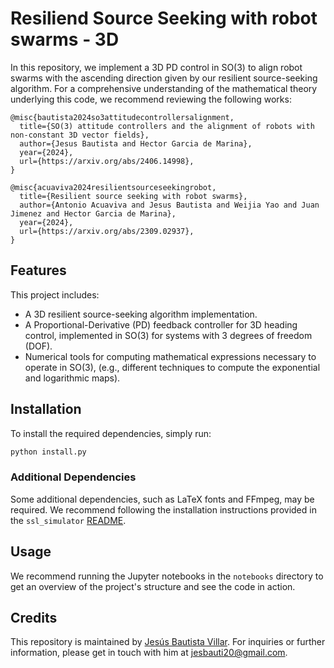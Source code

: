 # Resiliend Source Seeking with robot swarms - 3D

In this repository, we implement a 3D PD control in SO(3) to align robot swarms with the ascending direction given by our resilient source-seeking algorithm. For a comprehensive understanding of the mathematical theory underlying this code, we recommend reviewing the following works:

    @misc{bautista2024so3attitudecontrollersalignment,
      title={SO(3) attitude controllers and the alignment of robots with non-constant 3D vector fields}, 
      author={Jesus Bautista and Hector Garcia de Marina},
      year={2024},
      url={https://arxiv.org/abs/2406.14998}, 
    }

    @misc{acuaviva2024resilientsourceseekingrobot,
      title={Resilient source seeking with robot swarms}, 
      author={Antonio Acuaviva and Jesus Bautista and Weijia Yao and Juan Jimenez and Hector Garcia de Marina},
      year={2024},
      url={https://arxiv.org/abs/2309.02937}, 
    }

## Features
This project includes:

* A 3D resilient source-seeking algorithm implementation.
* A Proportional-Derivative (PD) feedback controller for 3D heading control, implemented in SO(3) for systems with 3 degrees of freedom (DOF).
* Numerical tools for computing mathematical expressions necessary to operate in SO(3), (e.g., different techniques to compute the exponential and logarithmic maps).

## Installation

To install the required dependencies, simply run:

```bash
python install.py
```

### Additional Dependencies
Some additional dependencies, such as LaTeX fonts and FFmpeg, may be required. We recommend following the installation instructions provided in the ```ssl_simulator``` [README](https://github.com/Swarm-Systems-Lab/ssl_simulator/blob/master/README.md). 

## Usage

We recommend running the Jupyter notebooks in the `notebooks` directory to get an overview of the project's structure and see the code in action.

## Credits

This repository is maintained by [Jesús Bautista Villar](https://sites.google.com/view/jbautista-research). For inquiries or further information, please get in touch with him at <jesbauti20@gmail.com>.
